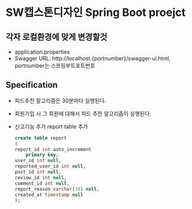 # SW캡스톤디자인 Spring Boot proejct

## 각자 로컬환경에 맞게 변경할것
* application.properties
* Swagger URL: http://localhost:{portnumber}/swagger-ui.html, portnumber는 스프링부트포트번호
## Specification
* 피드추천 알고리즘은 30분마다 실행된다.
* 회원가입 시 그 회원에 대해서 피드 추천 알고리즘이 실행된다.




* 신고기능 추가
    report table 추가
    ```sql
   create table report
   (
   	report_id int auto_increment
   		primary key,
   	user_id int null,
   	reported_user_id int null,
   	post_id int null,
   	review_id int null,
   	comment_id int null,
   	report_reason varchar(30) null,
   	created_at timestamp null
   );    
    ```


